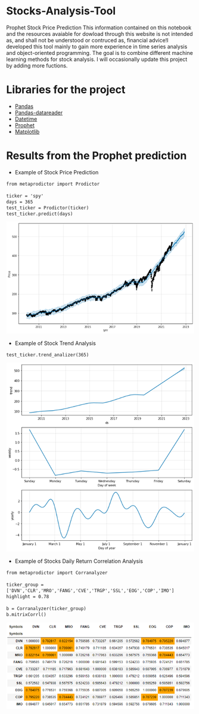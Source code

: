 # Stocks-Analysis-Tool
Prophet Stock Price Prediction
This information contained on this notebook and the resources avaiable for dowload through this website is not intended as, and shall not be understood or contruced as, financial advice!I developed this tool mainly to gain more experience in time series analysis and object-oriented programming. The goal is to combine different machine learning methods for stock analysis. I will occasionally update this project by adding more fuctions.
# Libraries for the project
* [Pandas](https://pandas.pydata.org)
* [Pandas-datareader](https://pandas-datareader.readthedocs.io/en/latest)
* [Datetime](https://docs.python.org/3/library/datetime.html)
* [Prophet](https://facebook.github.io/prophet/docs/installation.html#installation-in-python)
* [Matplotlib](https://matplotlib.org)
# Results from the Prophet prediction
* Example of Stock Price Prediction

```
from metaprodictor import Prodictor

ticker = 'spy' 
days = 365 
test_ticker = Prodictor(ticker) 
test_ticker.predict(days)
```

![](image/stock_price_prediction.png)

* Example of Stock Trend Analysis

```
test_ticker.trend_analizer(365)
```

![](image/Porphet_Trend_analysis.png)

* Example of Stocks Daily Return Correlation Analysis
```
from metaprodictor import Corranalyzer

ticker_group = ['DVN','CLR','MRO','FANG','CVE','TRGP','SSL','EOG','COP','IMO']
highlight = 0.78

b = Corranalyzer(ticker_group)
b.mitrixCorrl()
```
![](image/CORRELATION.png)
